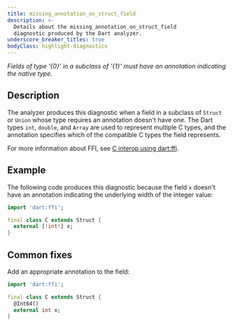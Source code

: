 ```yaml
---
title: missing_annotation_on_struct_field
description: >-
  Details about the missing_annotation_on_struct_field
  diagnostic produced by the Dart analyzer.
underscore_breaker_titles: true
bodyClass: highlight-diagnostics
---
```


_Fields of type '{0}' in a subclass of '{1}' must have an annotation indicating the native type._

## Description

The analyzer produces this diagnostic when a field in a subclass of
`Struct` or `Union` whose type requires an annotation doesn't have one.
The Dart types `int`, `double`, and `Array` are used to represent multiple
C types, and the annotation specifies which of the compatible C types the
field represents.

For more information about FFI, see [C interop using dart:ffi][ffi].

## Example

The following code produces this diagnostic because the field `x` doesn't
have an annotation indicating the underlying width of the integer value:

```dart
import 'dart:ffi';

final class C extends Struct {
  external [!int!] x;
}
```

## Common fixes

Add an appropriate annotation to the field:

```dart
import 'dart:ffi';

final class C extends Struct {
  @Int64()
  external int x;
}
```

[ffi]: /interop/c-interop

